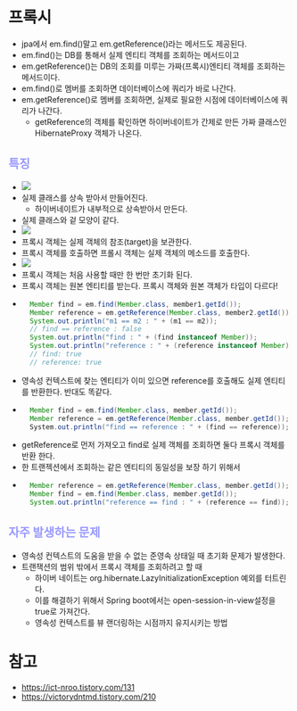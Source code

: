 # 프록시
- jpa에서 em.find()말고 em.getReference()라는 메서드도 제공된다.
- em.find()는 DB를 통해서 실제 엔티티 객체를 조회하는 메서드이고
- em.getReference()는 DB의 조회를 미루는 가짜(프록시)엔티티 객체를 조회하는 메서드이다.
- em.find()로 멤버를 조회하면 데이터베이스에 쿼리가 바로 나간다.
- em.getReference()로 멤버를 조회하면, 실제로 필요한 시점에 데이터베이스에 쿼리가 나간다.
  - getReference의 객체를 확인하면 하이버네이트가 간제로 만든 가짜 클래스인 HibernateProxy 객체가 나온다.

## __<span style="color:#9999ff">특징</span>__
- ![](https://github.com/namjunemy/TIL/blob/master/Jpa/inflearn/img/29_proxy.PNG?raw=true)
- 실제 클래스를 상속 받아서 만들어진다.
  - 하이버네이트가 내부적으로 상속받아서 만든다.
- 실제 클래스와 겉 모양이 같다.
- ![](https://github.com/namjunemy/TIL/blob/master/Jpa/inflearn/img/30_proxy.PNG?raw=true)
- 프록시 객체는 실제 객체의 참조(target)을 보관한다.
- 프록시 객체를 호출하면 프롤시 객체는 실제 객체의 메소드를 호출한다.
- ![](https://img1.daumcdn.net/thumb/R1280x0/?scode=mtistory2&fname=https%3A%2F%2Ft1.daumcdn.net%2Fcfile%2Ftistory%2F998777345AE567D42B)
- 프록시 객체는 처음 사용할 때만 한 번만 초기화 된다.
- 프록시 객체는 원본 엔티티를 받는다. 프록시 객체와 원본 객체가 타입이 다르다!
- ``` java
    Member find = em.find(Member.class, member1.getId());
    Member reference = em.getReference(Member.class, member2.getId());
    System.out.println("m1 == m2 : " + (m1 == m2));
    // find == reference : false
    System.out.println("find : " + (find instanceof Member));
    System.out.println("reference : " + (reference instanceof Member));
    // find: true
    // reference: true
- 영속성 컨텍스트에 찾는 엔티티가 이미 있으면 reference를 호출해도 실제 엔티티를 반환한다. 반대도 똑같다.
- ``` java
    Member find = em.find(Member.class, member.getId());
    Member reference = em.getReference(Member.class, member.getId());
    ​System.out.println("find == reference : " + (find == reference)); // true
- getReference로 먼저 가져오고 find로 실제 객체를 조회하면 둘다 프록시 객체를반환 한다.
- 한 트랜젝션에서 조회하는 같은 엔티티의 동일성을 보장 하기 위해서
- ``` java
    Member reference = em.getReference(Member.class, member.getId());
    Member find = em.find(Member.class, member.getId());​
    System.out.println("reference == find : " + (reference == find)); // true

## __<span style="color:#9999ff">자주 발생하는 문제</span>__
- 영속성 컨텍스트의 도움을 받을 수 없는 준영속 상태일 때 초기화 문제가 발생한다.
- 트랜잭션의 범위 밖에서 프록시 객체를 조회하려고 할 때
  - 하이버 네이트는 org.hibernate.LazyInitializationException 예외를 터트린다.
  - 이를 해결하기 위해서 Spring boot에서는 open-session-in-view설정을 true로 가져간다.
  - 영속성 컨텍스트를 뷰 랜더링하는 시점까지 유지시키는 방법

# 참고
- https://ict-nroo.tistory.com/131
- https://victorydntmd.tistory.com/210